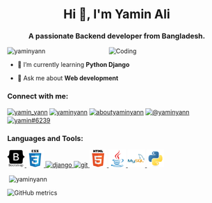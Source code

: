 
<h1 align="center">Hi 👋, I'm Yamin Ali</h1>
<h3 align="center">A passionate Backend developer from Bangladesh.</h3>
<img align="right" alt="Coding" width="270" src="https://miro.medium.com/v2/resize:fit:640/1*Fbek-4a2VBRwvnpAigbwpA.gif">

<p align="left"> <img src="https://komarev.com/ghpvc/?username=yaminyann&label=Profile%20views&color=0e75b6&style=flat" alt="yaminyann" /> </p>


- 🌱 I’m currently learning **Python Django**

- 💬 Ask me about **Web development**


<h3 align="left">Connect with me:</h3>
<p align="left">
<a href="https://twitter.com/yamin_yann" target="blank"><img align="center" src="https://raw.githubusercontent.com/rahuldkjain/github-profile-readme-generator/master/src/images/icons/Social/twitter.svg" alt="yamin_yann" height="30" width="40" /></a>
<a href="https://linkedin.com/in/yaminyann" target="blank"><img align="center" src="https://raw.githubusercontent.com/rahuldkjain/github-profile-readme-generator/master/src/images/icons/Social/linked-in-alt.svg" alt="yaminyann" height="30" width="40" /></a>
<a href="https://fb.com/aboutyaminyann" target="blank"><img align="center" src="https://raw.githubusercontent.com/rahuldkjain/github-profile-readme-generator/master/src/images/icons/Social/facebook.svg" alt="aboutyaminyann" height="30" width="40" /></a>
<a href="https://medium.com/@yaminyann" target="blank"><img align="center" src="https://raw.githubusercontent.com/rahuldkjain/github-profile-readme-generator/master/src/images/icons/Social/medium.svg" alt="@yaminyann" height="30" width="40" /></a>
<a href="https://discord.gg/yamin#6239" target="blank"><img align="center" src="https://raw.githubusercontent.com/rahuldkjain/github-profile-readme-generator/master/src/images/icons/Social/discord.svg" alt="yamin#6239" height="30" width="40" /></a>



<h3 align="left">Languages and Tools:</h3>
<p align="left"> <a href="https://getbootstrap.com" target="_blank" rel="noreferrer"> <img src="https://raw.githubusercontent.com/devicons/devicon/master/icons/bootstrap/bootstrap-plain-wordmark.svg" alt="bootstrap" width="40" height="40"/> </a> <a href="https://www.w3schools.com/css/" target="_blank" rel="noreferrer"> <img src="https://raw.githubusercontent.com/devicons/devicon/master/icons/css3/css3-original-wordmark.svg" alt="css3" width="40" height="40"/> </a> <a href="https://www.djangoproject.com/" target="_blank" rel="noreferrer"> <img src="https://cdn.worldvectorlogo.com/logos/django.svg" alt="django" width="40" height="40"/> </a> <a href="https://git-scm.com/" target="_blank" rel="noreferrer"> <img src="https://www.vectorlogo.zone/logos/git-scm/git-scm-icon.svg" alt="git" width="40" height="40"/> </a> <a href="https://www.w3.org/html/" target="_blank" rel="noreferrer"> <img src="https://raw.githubusercontent.com/devicons/devicon/master/icons/html5/html5-original-wordmark.svg" alt="html5" width="40" height="40"/> </a> <a href="https://www.java.com" target="_blank" rel="noreferrer"> <img src="https://raw.githubusercontent.com/devicons/devicon/master/icons/java/java-original.svg" alt="java" width="40" height="40"/> </a> <a href="https://www.mysql.com/" target="_blank" rel="noreferrer"> <img src="https://raw.githubusercontent.com/devicons/devicon/master/icons/mysql/mysql-original-wordmark.svg" alt="mysql" width="40" height="40"/> </a> <a href="https://www.python.org" target="_blank" rel="noreferrer"> <img src="https://raw.githubusercontent.com/devicons/devicon/master/icons/python/python-original.svg" alt="python" width="40" height="40"/> </a> </p>



<p>&nbsp;<img align="center" src="https://github-readme-stats.vercel.app/api?username=yaminyann&show_icons=true&locale=en" alt="yaminyann" /></p>

![GitHub metrics](https://metrics.lecoq.io/yaminyann)
